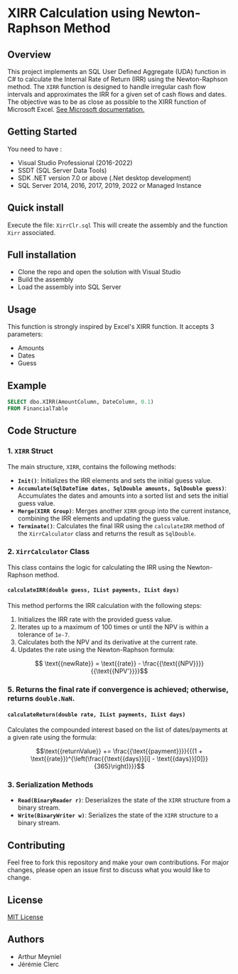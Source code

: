 
# XIRR Calculation using Newton-Raphson Method

## Overview

This project implements an SQL User Defined Aggregate (UDA) function in C# to calculate the Internal Rate of Return (IRR) using the Newton-Raphson method. The `XIRR` function is designed to handle irregular cash flow intervals and approximates the IRR for a given set of cash flows and dates. The objective was to be as close as possible to the XIRR function of Microsoft Excel. [See Microsoft documentation.](https://support.microsoft.com/en-us/office-xirr-function-de1242ec-6477-445b-b11b-a303ad9adc9d)

## Getting Started

You need to have :

- Visual Studio Professional (2016-2022)
- SSDT (SQL Server Data Tools)
- SDK .NET version 7.0 or above (.Net desktop development)
- SQL Server 2014, 2016, 2017, 2019, 2022 or Managed Instance

## Quick install

Execute the file: `XirrClr.sql`
This will create the assembly and the function `Xirr` associated.

## Full installation

- Clone the repo and open the solution with Visual Studio
- Build the assembly
- Load the assembly into SQL Server

## Usage

This function is strongly inspired by Excel's XIRR function.
It accepts 3 parameters:

- Amounts
- Dates
- Guess

## Example

```sql
SELECT dbo.XIRR(AmountColumn, DateColumn, 0.1)
FROM FinancialTable
```

## Code Structure

### 1. `XIRR` Struct

The main structure, `XIRR`, contains the following methods:

- **`Init()`**: Initializes the IRR elements and sets the initial guess value.
- **`Accumulate(SqlDateTime dates, SqlDouble amounts, SqlDouble guess)`**: Accumulates the dates and amounts into a sorted list and sets the initial guess value.
- **`Merge(XIRR Group)`**: Merges another `XIRR` group into the current instance, combining the IRR elements and updating the guess value.
- **`Terminate()`**: Calculates the final IRR using the `calculateIRR` method of the `XirrCalculator` class and returns the result as `SqlDouble`.

### 2. `XirrCalculator` Class

This class contains the logic for calculating the IRR using the Newton-Raphson method.

#### `calculateIRR(double guess, IList payments, IList days)`

This method performs the IRR calculation with the following steps:

1. Initializes the IRR rate with the provided guess value.
2. Iterates up to a maximum of 100 times or until the NPV is within a tolerance of `1e-7`.
3. Calculates both the NPV and its derivative at the current rate.
4. Updates the rate using the Newton-Raphson formula:

```math
   \text{{newRate}} = \text{{rate}} - \frac{{\text{{NPV}}}}{{\text{{NPV'}}}}
```

### 5. Returns the final rate if convergence is achieved; otherwise, returns `double.NaN`.

#### `calculateReturn(double rate, IList payments, IList days)`

Calculates the compounded interest based on the list of dates/payments at a given rate using the formula:

```math
\text{{returnValue}} += \frac{{\text{{payment}}}}{{(1 + \text{{rate}})^{\left(\frac{{\text{{days}}[i] - \text{{days}}[0]}}{365}\right)}}}
```

### 3. Serialization Methods

- **`Read(BinaryReader r)`**: Deserializes the state of the `XIRR` structure from a binary stream.
- **`Write(BinaryWriter w)`**: Serializes the state of the `XIRR` structure to a binary stream.

## Contributing

Feel free to fork this repository and make your own contributions. For major changes, please open an issue first to discuss what you would like to change.

## License

[MIT License](LICENSE)

## Authors

- Arthur Meyniel
- Jérémie Clerc
